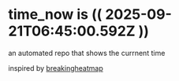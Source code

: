 # time_now is (( 2025-09-21T06:45:00.592Z ))

an automated repo that shows the currnent time

inspired by [breakingheatmap](https://github.com/breakingheatmap/breakingheatmap)